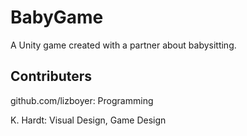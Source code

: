 # BabyGame
A Unity game created with a partner about babysitting.

## Contributers
github.com/lizboyer: Programming

K. Hardt: Visual Design, Game Design

